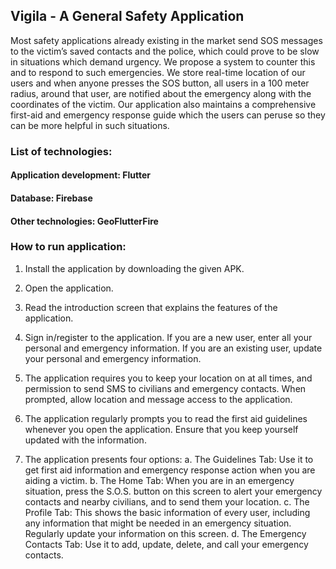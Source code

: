 ## Vigila - A General Safety Application
Most safety applications already existing in the market send SOS messages to the victim’s saved contacts and the police, which could prove to be slow in situations which
demand urgency. We propose a system to counter this and to respond to such emergencies. We store real-time location of our users and when anyone presses the SOS button, all users in a 100 meter radius, around that user, are notified about the emergency along with the coordinates of the victim. Our application also maintains a comprehensive first-aid and emergency response guide which the users can peruse so they can be more helpful in such situations.

### List of technologies: 
#### Application development: Flutter
#### Database: Firebase
#### Other technologies: GeoFlutterFire

### How to run application:
1. Install the application by downloading the given APK.

2. Open the application.

3. Read the introduction screen that explains the features of the application.

4. Sign in/register to the application. If you are a new user, enter all your personal and emergency information. If you are an existing user, update your personal and emergency information.

5. The application requires you to keep your location on at all times, and permission to send SMS to civilians and emergency contacts. When prompted, allow location and message access to the application.

6. The application regularly prompts you to read the first aid guidelines whenever you open the application. Ensure that you keep yourself updated with the information.

7. The application presents four options:
a. The Guidelines Tab: Use it to get first aid information and emergency response action when you are aiding a victim.
b. The Home Tab: When you are in an emergency situation, press the S.O.S. button on this screen to alert your emergency contacts and nearby civilians, and to send them your location.
c. The Profile Tab: This shows the basic information of every user, including any information that might be needed in an emergency situation. Regularly update your information on this screen.
d. The Emergency Contacts Tab: Use it to add, update, delete, and call your emergency contacts.
